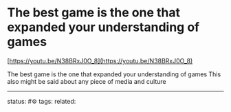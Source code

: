 # The best game is the one that expanded your understanding of games

[https://youtu.be/N38BRxJ0O_8](https://youtu.be/N38BRxJ0O_8)  
  
The best game is the one that expanded your understanding of games
This also might be said about any piece of media and culture

---
status: #⚙️ 
tags: 
related: 
